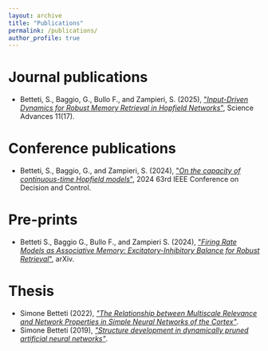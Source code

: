 ```yaml
---
layout: archive
title: "Publications"
permalink: /publications/
author_profile: true
---
```


# Journal publications
* Betteti, S., Baggio, G., Bullo F., and Zampieri, S. (2025), ["_Input-Driven Dynamics for Robust Memory Retrieval in Hopfield Networks_"](https://www.science.org/doi/10.1126/sciadv.adu6991), Science Advances 11(17).

# Conference publications
* Betteti, S., Baggio, G., and Zampieri, S. (2024), ["_On the capacity of continuous-time Hopfield models_"](https://ieeexplore.ieee.org/document/10886497), 2024 63rd IEEE Conference on Decision and Control.

# Pre-prints
* Betteti S., Baggio G., Bullo F., and Zampieri S. (2024), ["_Firing Rate Models as Associative Memory: Excitatory-Inhibitory Balance for Robust Retrieval_"](https://arxiv.org/abs/2411.07388), arXiv.

# Thesis
* Simone Betteti (2022), [_"The Relationship between Multiscale Relevance and Network Properties in Simple Neural Networks of the Cortex"_](https://github.com/sim1bet/M.Sc.-Thesis/blob/main/TheRelationshipBetweenMSRandSimpleNNofTheCortex.pdf).
* Simone Betteti (2019), [_"Structure development in dynamically pruned artificial neural networks"_](https://github.com/sim1bet/B.Sc.-Thesis/blob/master/StructureDevelopmentInDynamicallyPrunedANNs.pdf).
